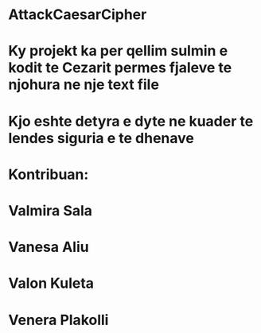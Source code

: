 # AttackCaesarCipher


# Ky projekt ka per qellim sulmin e kodit te Cezarit permes fjaleve te njohura ne nje text file
# Kjo eshte detyra e dyte ne kuader te lendes siguria e te dhenave


# Kontribuan:
# Valmira Sala
# Vanesa Aliu
# Valon Kuleta
# Venera Plakolli
